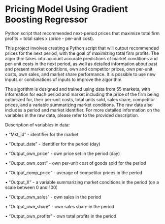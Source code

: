 # Pricing Model Using Gradient Boosting Regressor
Python script that recommended next-period prices that maximize total firm profits = total sales x (price - per-unit cost).

This project involves creating a Python script that will output recommended prices for the next period, with the goal of maximizing total firm profits. The algorithm takes into account accurate predictions of market conditions and per-unit costs in the next period, as well as detailed information about past and present market conditions, own and competitor prices, own per-unit costs, own sales, and market share performance. It is possible to use new inputs or combinations of inputs to improve the algorithm.

The algorithm is designed and trained using data from 55 markets, with information for each period and market including the price of the firm being optimized for, their per-unit costs, total units sold, sales share, competitor prices, and a variable summarizing market conditions. The raw data also includes a period and market identifier. For more detailed information on the variables in the raw data, please refer to the provided description.

Description of variables in data:

• “Mkt_id” - identifier for the market

• “Output_date” - identifier for the period (day)

• “Output_own_price” - own price set in the period (day)

• “Output_own_cost” - own per-unit cost of goods sold for the period

• “Output_comp_price” - average of competitor prices in the period

• “Output_X” - a variable summarizing market conditions in the period (on a scale between 0 and 100)

• “Output_own_sales” - own sales in the period

• “Output_own_share” - own sales share in the period

• “Output_own_profits” - own total profits in the period
